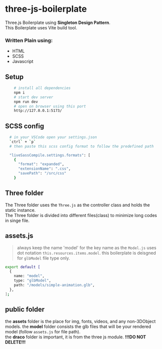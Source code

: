 # three-js-boilerplate

Three.js Boilerplate using **Singleton Design Pattern**. </br>
This Boilerplate uses Vite build tool.</br>

### Written Plain using:

- HTML
- SCSS
- Javascript

## Setup

```bash
    # install all dependencies
    npm i
    # start dev server
    npm run dev
    # open on browser using this port
    http://127.0.0.1:5173/
```

## SCSS config

```bash
  # in your VSCode open your settings.json
  `ctrl` + `p`
  # then paste this scss config format to follow the predefined path

  "liveSassCompile.settings.formats": [
    {
      "format": "expanded",
      "extensionName": ".css",
      "savePath": "/src/css"
    }
```

## Three folder

The Three folder uses the `Three.js` as the controller class and holds the static instance.</br>
The Three folder is divided into different files(class) to minimize long codes in singe file.</br>

## assets.js

> always keep the name 'model' for the key name as the `Model.js` uses dot notation `this.resources.items.model`.
> this boilerplate is deisgned for `glbModel` file type only.

```bash
export default [
  {
    name: "model",
    type: "glbModel",
    path: "/models/simple-animation.glb",
  },
];
```

## public folder

the **assets** folder is the place for img, fonts, videos, and any non-3DObject models.
the **model** folder consists the glb files that will be your rendered model (follow `assets.js` for file path). </br>
the **draco** folder is important, it is from the three js module. **!!!DO NOT DELETE!!!**
